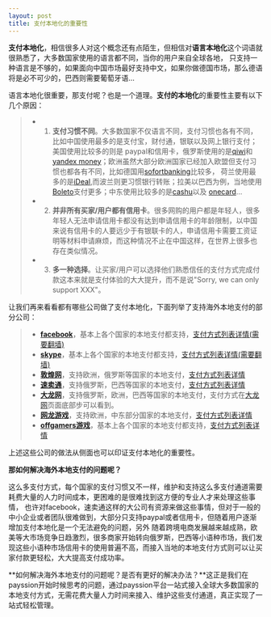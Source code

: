 ```yaml
---
layout: post
title: 支付本地化的重要性
---
```


**支付本地化**，相信很多人对这个概念还有点陌生，但相信对**语言本地化**这个词语就很熟悉了，大多数国家使用的语言都不同，当你的用户来自全球各地，
只支持一种语言是不够的，如果面向中国市场最好支持中文，如果你做德国市场，那么德语将是必不可少的，巴西则需要葡萄牙语...

语言本地化很重要，那支付呢？也是一个道理。**支付的本地化**的重要性主要有以下几个原因：
> - 1. **支付习惯不同**。大多数国家不仅语言不同，支付习惯也各有不同，比如中国使用最多的是支付宝，财付通，银联以及网上银行支付；美国使用比较多的则是
paypal和信用卡，俄罗斯使用的是[qiwi](http://www.qiwi.com  "qiwi钱包")和[yandex money](https://money.yandex.ru  "yandex money钱包")；欧洲虽然大部分欧洲国家已经加入欧盟但支付习惯也都各有不同，比如德国用[sofortbanking](https://www.sofort.com  "德国支付sofortbanking")比较多，
荷兰使用最多的是[iDeal](http://www.ideal.nl  "荷兰支付iDeal"),而波兰则更习惯银行转账；拉美以巴西为例，当地使用[Boleto](http://en.wikipedia.org/wiki/Boleto  "Boleto支付，巴西支付")支付更多；中东使用比较多的是[cashu](http://www.cashu.com  "中东支付cashU")以及
[onecard](http://www.onecard.net  "中东支付onecard")...
> - 2. **并非所有买家/用户都有信用卡**。很多网购的用户都是年轻人，很多年轻人无法申请信用卡都没有达到申请信用卡的年龄限制，以中国来说有信用卡的人要远少于有银联卡的人，申请信用卡需要工资证明等材料申请麻烦，而这种情况不止在中国这样，在世界上很多也存在类似情况。
> - 3. **多一种选择**。让买家/用户可以选择他们熟悉信任的支付方式完成付款这本来就是支付体验的大大提升，而不是说"Sorry, we can only support XXX"。

让我们再来看看都有哪些公司做了支付本地化，下面列举了支持海外本地支付的部分公司：
> -  **[facebook](http://www.facebook.com)**，基本上各个国家的本地支付都支持，[支付方式列表详情(需要翻墙)](https://www.facebook.com/help/203680236341574 "facebook支持的海外本地支付方式")
> -  **[skype](http://www.skype.com)**，基本上各个国家的本地支付都支持，[支付方式列表详情(需要翻墙)](https://support.skype.com/en/faq/FA12323/how-can-i-pay-for-skype "skype支持的海外本地支付方式")
> -  **[敦煌网](http://www.dhgate.com)**，支持欧洲，俄罗斯等国家的本地支付，[支付方式列表详情](http://help.dhgate.com/help/buyerhelpen.php?catid=2302&artid=D74DDC2074E3D504E04010AC0C645DF9#help_php-listmiddel-4 "敦煌网支持的海外本地支付方式")
> -  **[速卖通](http://www.aliexpress.com)**，支持俄罗斯，巴西等国家的本地支付，[支付方式列表详情](http://help.aliexpress.com/payment_methods.html  "速卖通支持的海外本地支付方式")
> -  **[大龙网](http://www.dinodirect.com)**，支持俄罗斯，欧洲，巴西等国家的本地支付，支付方式在[大龙网](http://www.dinodirect.com "大龙网支持的海外本地支付方式")页面底部步可以看到。
> -  **[网龙游戏](http://www.99.com)**，支持欧洲，中东部分国家的本地支付，[支付方式列表详情](https://credit.99.com/purchase/  "网龙游戏海外本地支付方式")
> -  **[offgamers游戏](http://www.offgamers.com)**，基本上各个国家的本地支付都支持，[支付方式列表详情](http://kb.offgamers.com/en/category/payment-option/?c=US "offgamers游戏海外本地支付方式")

上述这些公司的做法从侧面也可以印证支付本地化的重要性。

**那如何解决海外本地支付的问题呢？**

这么多支付方式，每个国家的支付习惯又不一样，维护和支持这么多支付通道需要耗费大量的人力时间成本，更困难的是很难找到这方便的专业人才来处理这些事情，
也许对facebook，速卖通这样的大公司有资源来做这些事情，但对于一般的中小企业或者团队很难做到，大部分只支持paypal或者信用卡，但随着用户逐渐增加支付本地化是一个无法避免的问题，另外
随着跨境电商发展越来越成熟，欧美等大市场竞争日趋激烈，很多商家开始转向俄罗斯，巴西等小语种市场，我们发现这些小语种市场信用卡的使用普遍不高，而接入当地的本地支付方式则可以让买家付款更轻松，大大提高支付成功率。

**如何解决海外本地支付的问题呢？是否有更好的解决办法？**这正是我们在payssion开始时候思考的问题，通过payssion平台一站式接入全球大多数国家的本地支付方式，无需花费大量人力时间来接入、维护这些支付通道，真正实现了一站式轻松管理。


